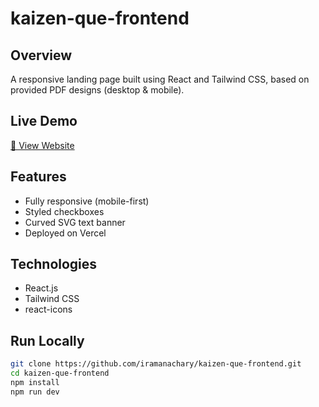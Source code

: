 # kaizen-que-frontend

## Overview
A responsive landing page built using React and Tailwind CSS, based on provided PDF designs (desktop & mobile).

## Live Demo
[🔗 View Website](https://kaizen-que-frontend.vercel.app)

## Features
- Fully responsive (mobile-first)
- Styled checkboxes
- Curved SVG text banner
- Deployed on Vercel

## Technologies
- React.js
- Tailwind CSS
- react-icons

## Run Locally

```bash
git clone https://github.com/iramanachary/kaizen-que-frontend.git
cd kaizen-que-frontend
npm install
npm run dev
